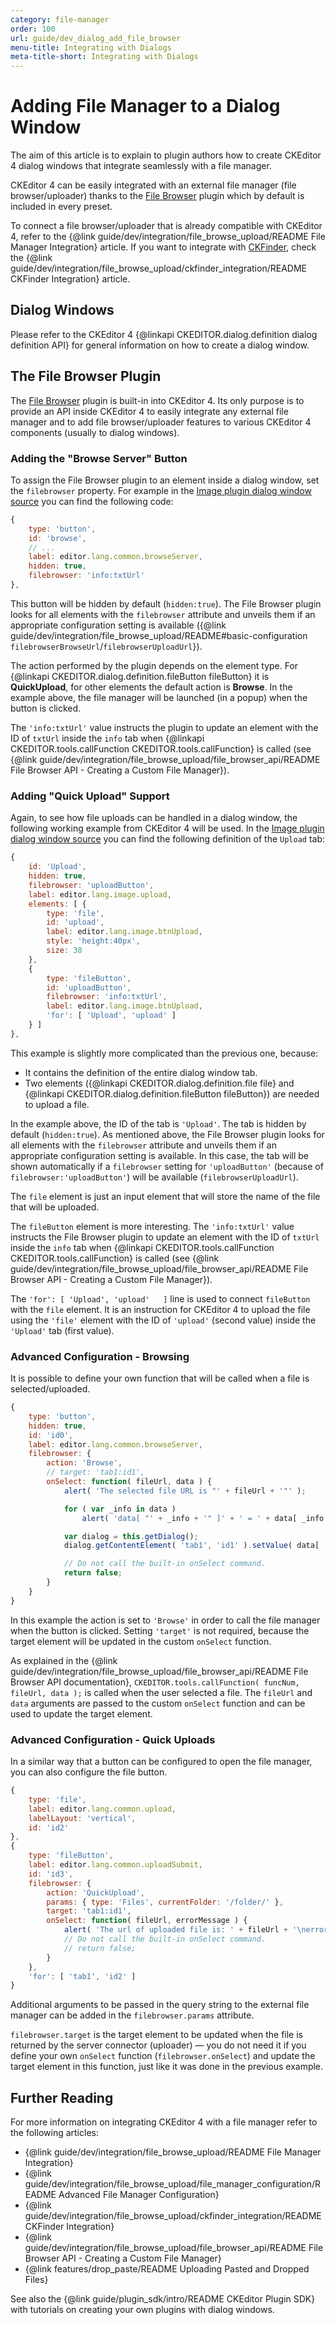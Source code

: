 ```yaml
---
category: file-manager
order: 100
url: guide/dev_dialog_add_file_browser
menu-title: Integrating with Dialogs
meta-title-short: Integrating with Dialogs
---
```

<!--
Copyright (c) 2003-2023, CKSource Holding sp. z o.o. All rights reserved.
For licensing, see LICENSE.md.
-->

# Adding File Manager to a Dialog Window

The aim of this article is to explain to plugin authors how to create CKEditor 4 dialog windows that integrate seamlessly with a file manager.

<info-box info="">
	CKEditor 4 can be easily integrated with an external file manager (file browser/uploader) thanks to the <a href="https://ckeditor.com/cke4/addon/filebrowser">File Browser</a> plugin which by default is included in every preset.
</info-box>

To connect a file browser/uploader that is already compatible with CKEditor 4, refer to the {@link guide/dev/integration/file_browse_upload/README File Manager Integration} article. If you want to integrate with [CKFinder](http://cksource.com/ckfinder/),
check the {@link guide/dev/integration/file_browse_upload/ckfinder_integration/README CKFinder Integration} article.

## Dialog Windows

Please refer to the CKEditor 4 {@linkapi CKEDITOR.dialog.definition dialog definition API} for general information on how to create a dialog window.

## The File Browser Plugin

The [File Browser](https://ckeditor.com/cke4/addon/filebrowser) plugin is built-in into CKEditor 4. Its only purpose is to provide an API inside CKEditor 4 to easily integrate any external file manager and to add file browser/uploader features to various CKEditor 4 components (usually to dialog windows).

### Adding the "Browse Server" Button

To assign the File Browser plugin to an element inside a dialog window, set the `filebrowser` property. For example in the [Image plugin dialog window source](https://github.com/ckeditor/ckeditor4/blob/master/plugins/image/dialogs/image.js) you can find the following code:

```js
{
	type: 'button',
	id: 'browse',
	// ...
	label: editor.lang.common.browseServer,
	hidden: true,
	filebrowser: 'info:txtUrl'
},
```

This button will be hidden by default (`hidden:true`). The File Browser plugin looks for all elements with the `filebrowser` attribute and unveils them if an appropriate configuration setting is available ({@link guide/dev/integration/file_browse_upload/README#basic-configuration `filebrowserBrowseUrl`/`filebrowserUploadUrl`}).

The action performed by the plugin depends on the element type. For {@linkapi CKEDITOR.dialog.definition.fileButton fileButton}
it is **QuickUpload**, for other elements the default action is **Browse**. In the example above, the file manager will be launched (in
a popup) when the button is clicked.

The `'info:txtUrl'` value instructs the plugin to update an element with the ID of `txtUrl` inside the `info` tab when {@linkapi CKEDITOR.tools.callFunction CKEDITOR.tools.callFunction} is called (see {@link guide/dev/integration/file_browse_upload/file_browser_api/README File Browser API - Creating a Custom File Manager}).

### Adding "Quick Upload" Support

Again, to see how file uploads can be handled in a dialog window, the following working example from CKEditor 4 will be used. In the [Image plugin dialog window source](https://github.com/ckeditor/ckeditor4/blob/master/plugins/image/dialogs/image.js) you can find the following definition of the `Upload` tab:

```js
{
	id: 'Upload',
	hidden: true,
	filebrowser: 'uploadButton',
	label: editor.lang.image.upload,
	elements: [ {
		type: 'file',
		id: 'upload',
		label: editor.lang.image.btnUpload,
		style: 'height:40px',
		size: 38
	},
	{
		type: 'fileButton',
		id: 'uploadButton',
		filebrowser: 'info:txtUrl',
		label: editor.lang.image.btnUpload,
		'for': [ 'Upload', 'upload' ]
	} ]
},
```

This example is slightly more complicated than the previous one, because:

* It contains the definition of the entire dialog window tab.
* Two elements ({@linkapi CKEDITOR.dialog.definition.file file} and {@linkapi CKEDITOR.dialog.definition.fileButton fileButton}) are needed to upload a file.

In the example above, the ID of the tab is `'Upload'`. The tab is hidden by default (`hidden:true`). As mentioned above, the File Browser plugin looks for all elements with the `filebrowser` attribute and unveils them if an appropriate configuration setting is available. In this case, the tab will be shown automatically if a `filebrowser` setting for `'uploadButton'` (because of `filebrowser:'uploadButton'`) will be available (`filebrowserUploadUrl`).

The `file` element is just an input element that will store the name of the file that will be uploaded.

The `fileButton` element is more interesting. The `'info:txtUrl'` value instructs the File Browser plugin to update an element with the ID of `txtUrl` inside the `info` tab when {@linkapi CKEDITOR.tools.callFunction CKEDITOR.tools.callFunction} is called (see {@link guide/dev/integration/file_browse_upload/file_browser_api/README File Browser API - Creating a Custom File Manager}).

The `'for': [ 'Upload', 'upload'   ]` line is used to connect `fileButton` with the `file` element. It is an instruction for CKEditor 4 to upload the file using the `'file'` element with the ID of `'upload'` (second value) inside the `'Upload'` tab (first value).

### Advanced Configuration - Browsing

It is possible to define your own function that will be called when a file is selected/uploaded.

```js
{
	type: 'button',
	hidden: true,
	id: 'id0',
	label: editor.lang.common.browseServer,
	filebrowser: {
		action: 'Browse',
		// target: 'tab1:id1',
		onSelect: function( fileUrl, data ) {
			alert( 'The selected file URL is "' + fileUrl + '"' );

			for ( var _info in data )
				alert( 'data[ "' + _info + '" ]' + ' = ' + data[ _info ] );

			var dialog = this.getDialog();
			dialog.getContentElement( 'tab1', 'id1' ).setValue( data[ 'fileUrl' ] );

			// Do not call the built-in onSelect command.
			return false;
		}
	}
}
```

In this example the action is set to `'Browse'` in order to call the file manager when the button is clicked. Setting `'target'` is not required, because the target element will be updated in the custom `onSelect` function.

As explained in the {@link guide/dev/integration/file_browse_upload/file_browser_api/README File Browser API documentation}, `CKEDITOR.tools.callFunction( funcNum, fileUrl, data );` is called when the user selected a file. The `fileUrl` and `data` arguments are passed to the custom `onSelect` function and can be used to update the target element.

### Advanced Configuration - Quick Uploads

In a similar way that a button can be configured to open the file manager, you can also configure the file button.

```js
{
	type: 'file',
	label: editor.lang.common.upload,
	labelLayout: 'vertical',
	id: 'id2'
},
{
	type: 'fileButton',
	label: editor.lang.common.uploadSubmit,
	id: 'id3',
	filebrowser: {
		action: 'QuickUpload',
		params: { type: 'Files', currentFolder: '/folder/' },
		target: 'tab1:id1',
		onSelect: function( fileUrl, errorMessage ) {
			alert( 'The url of uploaded file is: ' + fileUrl + '\nerrorMessage: ' + errorMessage );
			// Do not call the built-in onSelect command.
			// return false;
		}
	},
	'for': [ 'tab1', 'id2' ]
}
```

Additional arguments to be passed in the query string to the external file manager can be added in the `filebrowser.params` attribute.

`filebrowser.target` is the target element to be updated when the file is returned by the server connector (uploader) &mdash; you do not need it if you define your own `onSelect` function (`filebrowser.onSelect`) and update the target element in this function, just like it was done in the previous example.

## Further Reading

For more information on integrating CKEditor 4 with a file manager refer to the following articles:

* {@link guide/dev/integration/file_browse_upload/README File Manager Integration}
* {@link guide/dev/integration/file_browse_upload/file_manager_configuration/README Advanced File Manager Configuration}
* {@link guide/dev/integration/file_browse_upload/ckfinder_integration/README CKFinder Integration}
* {@link guide/dev/integration/file_browse_upload/file_browser_api/README File Browser API - Creating a Custom File Manager}
* {@link features/drop_paste/README Uploading Pasted and Dropped Files}

See also the {@link guide/plugin_sdk/intro/README CKEditor Plugin SDK} with tutorials on creating your own plugins with dialog windows.
